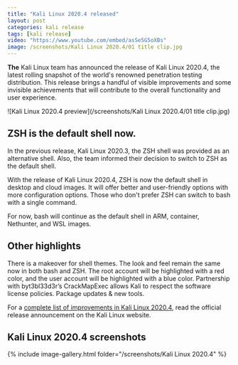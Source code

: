 ```yaml
---
title: "Kali Linux 2020.4 released"
layout: post
categories: kali release
tags: [kali release]
video: "https://www.youtube.com/embed/asSe5G5oXBs"
image: /screenshots/Kali Linux 2020.4/01 title clip.jpg
---
```


**The** Kali Linux team has announced the release of Kali Linux 2020.4, the latest rolling snapshot of the world's renowned penetration testing distribution. This release brings a handful of visible improvements and some invisible achievements that will contribute to the overall functionality and user experience.

![Kali Linux 2020.4 preview](/screenshots/Kali Linux 2020.4/01 title clip.jpg)

## ZSH is the default shell now.
In the previous release, Kali Linux 2020.3, the ZSH shell was provided as an alternative shell. Also, the team informed their decision to switch to ZSH as the default shell.

With the release of Kali Linux 2020.4, ZSH is now the default shell in desktop and cloud images. It will offer better and user-friendly options with more configuration options. Those who don't prefer ZSH can switch to bash with a single command.

For now, bash will continue as the default shell in ARM, container, Nethunter, and WSL images.

## Other highlights
There is a makeover for shell themes. The look and feel remain the same now in both bash and ZSH. The root account will be highlighted with a red color, and the user account will be highlighted with a blue color.
Partnership with byt3bl33d3r’s CrackMapExec allows Kali to respect the software license policies.
Package updates & new tools.

For a [complete list of improvements in Kali Linux 2020.4](https://www.kali.org/news/kali-linux-2020-4-release/), read the official release announcement on the Kali Linux website.

## Kali Linux 2020.4 screenshots
{% include image-gallery.html folder="/screenshots/Kali Linux 2020.4" %}